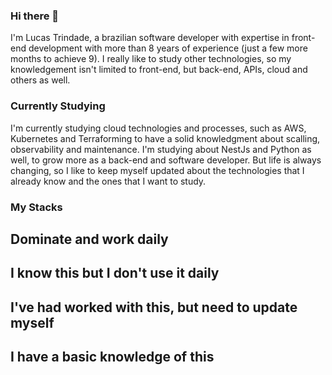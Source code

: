 ### Hi there 👋

I'm Lucas Trindade, a brazilian software developer with expertise in front-end development with more than 8 years of experience (just a few more months to achieve 9). I really like to study other technologies, so my knowledgement isn't limited to front-end, but back-end, APIs, cloud and others as well.

### Currently Studying

I'm currently studying cloud technologies and processes, such as AWS, Kubernetes and Terraforming to have a solid knowledgment about scalling, observability and maintenance. I'm studying about NestJs and Python as well, to grow more as a back-end and software developer.
But life is always changing, so I like to keep myself updated about the technologies that I already know and the ones that I want to study.

### My Stacks

## Dominate and work daily

## I know this but I don't use it daily

## I've had worked with this, but need to update myself

## I have a basic knowledge of this



<!--
**LucasTrindadeDev/LucasTrindadeDev** is a ✨ _special_ ✨ repository because its `README.md` (this file) appears on your GitHub profile.

Here are some ideas to get you started:

- 🔭 I’m currently working on ...
- 🌱 I’m currently learning ...
- 👯 I’m looking to collaborate on ...
- 🤔 I’m looking for help with ...
- 💬 Ask me about ...
- 📫 How to reach me: ...
- 😄 Pronouns: ...
- ⚡ Fun fact: ...
-->
